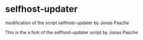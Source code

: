 # selfhost-updater
modification of the script selfhost-updater by Jonas Pasche

This is the a fork of the selfhost-updater script by Jonas Pasche
